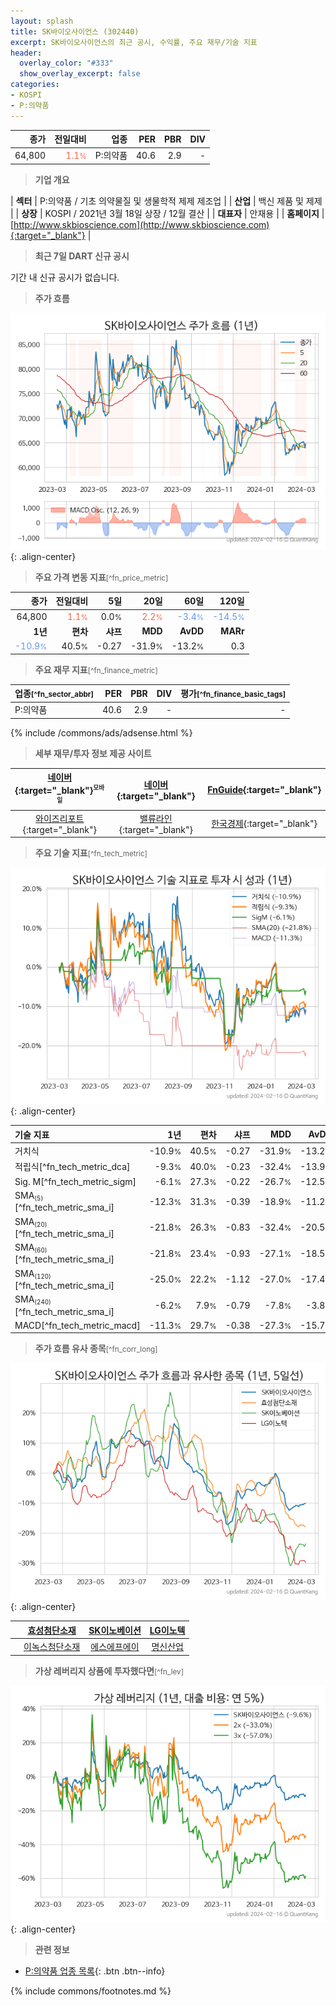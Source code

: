 ```yaml
---
layout: splash
title: SK바이오사이언스 (302440)
excerpt: SK바이오사이언스의 최근 공시, 수익률, 주요 재무/기술 지표
header:
  overlay_color: "#333"
  show_overlay_excerpt: false
categories:
- KOSPI
- P:의약품
---
```


| **종가** | **전일대비** | **업종** | **PER** | **PBR** | **DIV** |
| -------: | -----------: | -------: | ------: | ------: | ------: |
| 64,800 | <span style="color: tomato">1.1<small>%</small></span> | P:의약품 | 40.6 | 2.9 | - |

<!-- more -->


> **기업 개요**<a id="company"></a>

| <span style="white-space:nowrap;">**섹터**</span> | P:의약품 / 기초 의약물질 및 생물학적 제제 제조업 |
| <span style="white-space:nowrap;">**산업**</span> | 백신 제품 및 제제 |
| <span style="white-space:nowrap;">**상장**</span> | KOSPI / 2021년 3월 18일 상장 / 12월 결산 |
| <span style="white-space:nowrap;">**대표자**</span> | 안재용 |
| <span style="white-space:nowrap;">**홈페이지**</span> | [http://www.skbioscience.com](http://www.skbioscience.com){:target="_blank"} |


> **최근 7일 DART 신규 공시**<a id="dart"></a>

기간 내 신규 공시가 없습니다.


> **주가 흐름**<a id="price"></a>

![302440](/stock/images/302440.png){: .align-center}


> **주요 가격 변동 지표**<small>[^fn_price_metric]</small>

| **종가** | **전일대비** | **5일** | **20일** | **60일** | **120일** |
| -------: | -----------: | ------: | -------: | -------: | --------: |
| 64,800 | <span style="color: tomato">1.1<small>%</small></span> | 0.0<small>%</small> | <span style="color: tomato">2.2<small>%</small></span> | <span style="color: cornflowerblue">-3.4<small>%</small></span> | <span style="color: cornflowerblue">-14.5<small>%</small></span> |
| **1년** | **편차** | **샤프** | **MDD** | **AvDD** | **MARr** |
| <span style="color: cornflowerblue">-10.9<small>%</small></span> | 40.5<small>%</small> | -0.27 | -31.9<small>%</small> | -13.2<small>%</small> | 0.3 |


> **주요 재무 지표**<small>[^fn_finance_metric]</small>

| **업종**<small>[^fn_sector_abbr]</small> | **PER** | **PBR** | **DIV** | **평가**<small>[^fn_finance_basic_tags]</small> |
| :--------------------------------------- | ------: | ------: | ------: | ----------------------------------------------: |
| P:의약품 | 40.6 | 2.9 | - | - |



{% include /commons/ads/adsense.html %}

> **세부 재무/투자 정보 제공 사이트**

| [네이버](https://m.stock.naver.com/domestic/stock/302440/finance/summary){:target="_blank"}<sup><small>모바일</small></sup> | [네이버](https://finance.naver.com/item/coinfo.naver?code=302440){:target="_blank"} | [FnGuide](https://comp.fnguide.com/SVO2/ASP/SVD_Invest.asp?gicode=A302440&MenuYn=Y){:target="_blank"} |
| :---: | :---: | :---: |
| [와이즈리포트](https://comp.wisereport.co.kr/company/c1040001.aspx?cmp_cd=302440){:target="_blank"} | [밸류라인](https://www.valueline.co.kr/finance/summary/302440){:target="_blank"} | [한국경제](https://markets.hankyung.com/stock/302440/financial-summary){:target="_blank"} |


> **주요 기술 지표**<small>[^fn_tech_metric]</small>


![302440](/stock/images/302440_tech.png){: .align-center}

| **기술 지표** | **1년** | **편차** | **샤프** | **MDD** | **AvDD** |
| :------------ | ------: | -----------: | -------: | ------: | -------: |
| 거치식 | -10.9<small>%</small> | 40.5<small>%</small> | -0.27 | -31.9<small>%</small> | -13.2<small>%</small> |
| 적립식[^fn_tech_metric_dca] | -9.3<small>%</small> | 40.0<small>%</small> | -0.23 | -32.4<small>%</small> | -13.9<small>%</small> |
| Sig. M[^fn_tech_metric_sigm] | -6.1<small>%</small> | 27.3<small>%</small> | -0.22 | -26.7<small>%</small> | -12.5<small>%</small> |
| SMA<small><sub>(5)</sub></small>[^fn_tech_metric_sma_i] | -12.3<small>%</small> | 31.3<small>%</small> | -0.39 | -18.9<small>%</small> | -11.2<small>%</small> |
| SMA<small><sub>(20)</sub></small>[^fn_tech_metric_sma_i] | -21.8<small>%</small> | 26.3<small>%</small> | -0.83 | -32.4<small>%</small> | -20.5<small>%</small> |
| SMA<small><sub>(60)</sub></small>[^fn_tech_metric_sma_i] | -21.8<small>%</small> | 23.4<small>%</small> | -0.93 | -27.1<small>%</small> | -18.5<small>%</small> |
| SMA<small><sub>(120)</sub></small>[^fn_tech_metric_sma_i] | -25.0<small>%</small> | 22.2<small>%</small> | -1.12 | -27.0<small>%</small> | -17.4<small>%</small> |
| SMA<small><sub>(240)</sub></small>[^fn_tech_metric_sma_i] | -6.2<small>%</small> | 7.9<small>%</small> | -0.79 | -7.8<small>%</small> | -3.8<small>%</small> |
| MACD[^fn_tech_metric_macd] | -11.3<small>%</small> | 29.7<small>%</small> | -0.38 | -27.3<small>%</small> | -15.7<small>%</small> |


> **주가 흐름 유사 종목**<a id="corr"></a><small>[^fn_corr_long]</small>

![302440](/stock/images/302440_corr.png){: .align-center}

|       | [효성첨단소재](/298050/) | [SK이노베이션](/096770/) | [LG이노텍](/011070/) |
| :---: | :------------------------------------: | :------------------------------------: | :------------------------------------: |
|       | [이녹스첨단소재](/272290/) | [에스에프에이](/056190/) | [명신산업](/009900/) |


> **가상 레버리지 상품에 투자했다면**<a id="2x"></a><small>[^fn_lev]</small>

![302440](/stock/images/302440_2x.png){: .align-center}


> **관련 정보**

- [P:의약품 업종 목록](/stats/sector/kospi_업종_의약품_종목/){: .btn .btn--info}

{% include commons/footnotes.md %}